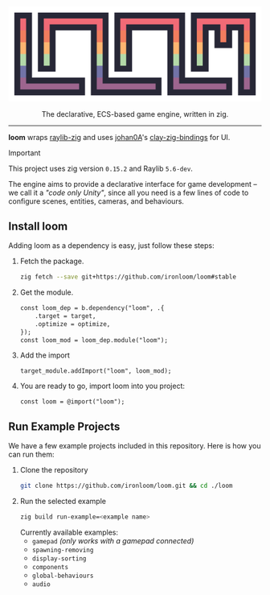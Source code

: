 <div align="center" alt="loom">
    <img src="./resources/loom_logo_1376x512.png" width="688">
    <p>The declarative, ECS-based game engine, written in zig.</p>
</div>

---

**loom** wraps [raylib-zig](https://github.com/raylib-zig/raylib-zig) and uses [johan0A](https://github.com/johan0A)'s [clay-zig-bindings](https://github.com/johan0A/clay-zig-bindings) for UI.

> [!important]
> This project uses zig version `0.15.2` and Raylib `5.6-dev`.

The engine aims to provide a declarative interface for game development – we call it a _"code only Unity"_, since all you need is a few lines of code to configure scenes, entities, cameras, and behaviours.

## Install loom

Adding loom as a dependency is easy, just follow these steps:

1. Fetch the package.

   ```sh
   zig fetch --save git+https://github.com/ironloom/loom#stable
   ```

2. Get the module.

   ```zig
   const loom_dep = b.dependency("loom", .{
       .target = target,
       .optimize = optimize,
   });
   const loom_mod = loom_dep.module("loom");
   ```

3. Add the import

   ```zig
   target_module.addImport("loom", loom_mod);
   ```

4. You are ready to go, import loom into you project:
   ```zig
   const loom = @import("loom");
   ```

## Run Example Projects

We have a few example projects included in this repository. Here is how you can run them:

1. Clone the repository
   ```sh
   git clone https://github.com/ironloom/loom.git && cd ./loom
   ```
2. Run the selected example
   ```sh
   zig build run-example=<example name>
   ```
   Currently available examples:
   - `gamepad` _(only works with a gamepad connected)_
   - `spawning-removing`
   - `display-sorting`
   - `components`
   - `global-behaviours`
   - `audio`

